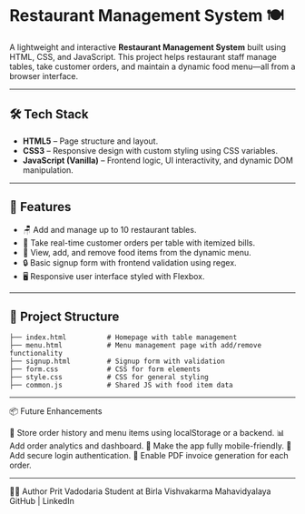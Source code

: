 # Restaurant Management System 🍽️

A lightweight and interactive **Restaurant Management System** built using HTML, CSS, and JavaScript. This project helps restaurant staff manage tables, take customer orders, and maintain a dynamic food menu—all from a browser interface.

---

## 🛠️ Tech Stack

- **HTML5** – Page structure and layout.
- **CSS3** – Responsive design with custom styling using CSS variables.
- **JavaScript (Vanilla)** – Frontend logic, UI interactivity, and dynamic DOM manipulation.

---

## 📸 Features

- 🪑 Add and manage up to 10 restaurant tables.
- 🧾 Take real-time customer orders per table with itemized bills.
- 🍔 View, add, and remove food items from the dynamic menu.
- 🔒 Basic signup form with frontend validation using regex.
- 🖥️ Responsive user interface styled with Flexbox.

---

## 📂 Project Structure
```text
├── index.html          # Homepage with table management
├── menu.html           # Menu management page with add/remove functionality
├── signup.html         # Signup form with validation
├── form.css            # CSS for form elements
├── style.css           # CSS for general styling
├── common.js           # Shared JS with food item data
```

---

📦 Future Enhancements

💾 Store order history and menu items using localStorage or a backend.
📊 Add order analytics and dashboard.
📱 Make the app fully mobile-friendly.
🔐 Add secure login authentication.
🧾 Enable PDF invoice generation for each order.

---

👨‍💻 Author
Prit Vadodaria
Student at Birla Vishvakarma Mahavidyalaya
GitHub | LinkedIn
